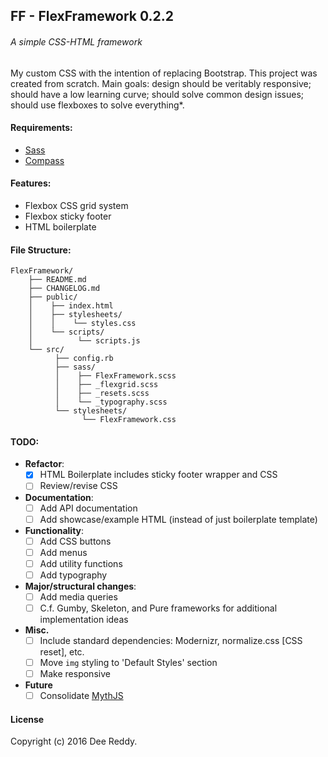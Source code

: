 ## FF - FlexFramework 0.2.2
###### A simple CSS-HTML framework

My custom CSS with the intention of replacing Bootstrap. This project was created from scratch. 
Main goals: design should be veritably responsive; should have a low learning curve; should solve common design issues; should use flexboxes to solve everything*.

#### Requirements:
- [Sass](https://github.com/sass/sass)
- [Compass](http://compass-style.org/)

#### Features:
- Flexbox CSS grid system
- Flexbox sticky footer
- HTML boilerplate

#### File Structure:
```
FlexFramework/
    ├── README.md
    ├── CHANGELOG.md
    ├── public/
    │    ├── index.html
    │    ├── stylesheets/
    │    │    └── styles.css
    │    └── scripts/
    │          └── scripts.js
    └── src/
          ├── config.rb
          ├── sass/
          │    ├── FlexFramework.scss
          │    ├── _flexgrid.scss
          │    ├── _resets.scss 
          │    └── _typography.scss 
          └── stylesheets/
                └── FlexFramework.css
```

#### TODO:
- **Refactor**:
    + [x] HTML Boilerplate includes sticky footer wrapper and CSS
    + [ ] Review/revise CSS
- **Documentation**:
    + [ ] Add API documentation
    + [ ] Add showcase/example HTML (instead of just boilerplate template)
- **Functionality**:
    + [ ] Add CSS buttons
    + [ ] Add menus
    + [ ] Add utility functions
    + [ ] Add typography
- **Major/structural changes**:
    + [ ] Add media queries
    + [ ] C.f. Gumby, Skeleton, and Pure frameworks for additional implementation ideas
- **Misc.**
    + [ ] Include standard dependencies: Modernizr, normalize.css [CSS reset], etc.
    + [ ] Move `img` styling to 'Default Styles' section
    + [ ] Make responsive
- **Future**
    + [ ] Consolidate [MythJS](https://github.com/segmentio/myth)

#### License
Copyright (c) 2016 Dee Reddy.
